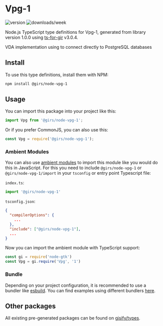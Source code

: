 
# Vpg-1

![version](https://img.shields.io/npm/v/@girs/node-vpg-1)
![downloads/week](https://img.shields.io/npm/dw/@girs/node-vpg-1)


Node.js TypeScript type definitions for Vpg-1, generated from library version 1.0.0 using [ts-for-gir](https://github.com/gjsify/ts-for-gir) v3.0.4.

VDA implementation using to connect directly to PostgreSQL databases

## Install

To use this type definitions, install them with NPM:
```bash
npm install @girs/node-vpg-1
```

## Usage

You can import this package into your project like this:
```ts
import Vpg from '@girs/node-vpg-1';
```

Or if you prefer CommonJS, you can also use this:
```ts
const Vpg = require('@girs/node-vpg-1');
```

### Ambient Modules

You can also use [ambient modules](https://github.com/gjsify/ts-for-gir/tree/main/packages/cli#ambient-modules) to import this module like you would do this in JavaScript.
For this you need to include `@girs/node-vpg-1` or `@girs/node-vpg-1/import` in your `tsconfig` or entry point Typescript file:

`index.ts`:
```ts
import '@girs/node-vpg-1'
```

`tsconfig.json`:
```json
{
  "compilerOptions": {
    ...
  },
  "include": ["@girs/node-vpg-1"],
  ...
}
```

Now you can import the ambient module with TypeScript support: 

```ts
const gi = require('node-gtk')
const Vpg = gi.require('Vpg', '1')
```


### Bundle

Depending on your project configuration, it is recommended to use a bundler like [esbuild](https://esbuild.github.io/). You can find examples using different bundlers [here](https://github.com/gjsify/ts-for-gir/tree/main/examples).

## Other packages

All existing pre-generated packages can be found on [gjsify/types](https://github.com/gjsify/types).

